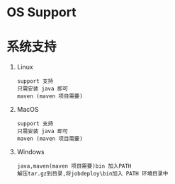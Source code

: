# OS Support 

# 系统支持

1. Linux

   ```
   support 支持
   只需安装 java 即可
   maven (maven 项目需要)
   ```

2. MacOS

   ```
   support 支持
   只需安装 java 即可
   maven (maven 项目需要)
   ```

3. Windows
   ```
   java,maven(maven 项目需要)bin 加入PATH
   解压tar.gz到目录,将jobdeploy\bin加入 PATH 环境目录中
   ```


